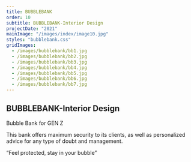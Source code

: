 ```yaml
---
title: BUBBLEBANK
order: 10
subtitle: BUBBLEBANK-Interior Design
projectDate: "2021"
mainImage: "/images/index/image10.jpg"
styles: "bubblebank.css"
gridImages:
  - /images/bubblebank/bb1.jpg
  - /images/bubblebank/bb2.jpg
  - /images/bubblebank/bb3.jpg
  - /images/bubblebank/bb4.jpg
  - /images/bubblebank/bb5.jpg
  - /images/bubblebank/bb6.jpg
  - /images/bubblebank/bb7.jpg
---
```

<section class="section">
    <div class="details-container">
        <h1 class="title">BUBBLEBANK-Interior Design</h1>
        <p class="description">Bubble Bank for GEN Z</p>
        <p class="description">This bank offers maximum security to its clients, as well as personalized advice for any type of doubt and management.</p>
        <p class="description" >“Feel protected, stay in your bubble”</p>
    </div>
    <div class="grid container">
        <div class="image-container">
            <img class="img" src="/images/bubblebank/bb1.jpg" alt="">
        </div>
        <div class="image-container">
            <img class="img" src="/images/bubblebank/bb2.jpg" alt="">
        </div>
        <div class="image-container">
            <img class="img" src="/images/bubblebank/bb3.jpg" alt="">
        </div>
        <div class="image-container">
            <img class="img" src="/images/bubblebank/bb4.jpg" alt="">
        </div>
        <div class="image-container">
            <img class="img" src="/images/bubblebank/bb5.jpg" alt="">
        </div>
        <div class="image-container">
            <img class="img" src="/images/bubblebank/bb6.jpg" alt="">
        </div>
    </div>
</section>